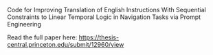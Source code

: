 Code for Improving Translation of English Instructions With Sequential Constraints to Linear Temporal Logic in Navigation Tasks via Prompt Engineering

Read the full paper here: https://thesis-central.princeton.edu/submit/12960/view

